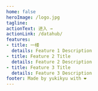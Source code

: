 ```yaml
---
home: false
heroImage: /logo.jpg
tagline: 
actionText: 进入 →
actionLink: /datahub/
features:
- title: 一楼
  details: Feature 1 Description
- title: Feature 2 Title
  details: Feature 2 Description
- title: Feature 3 Title
  details: Feature 3 Description
footer: Made by yukikyu with ❤️
---
```

